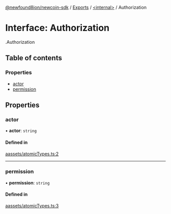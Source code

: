 [@newfound8ion/newcoin-sdk](../README.md) / [Exports](../modules.md) / [<internal\>](../modules/internal_.md) / Authorization

# Interface: Authorization

[<internal>](../modules/internal_.md).Authorization

## Table of contents

### Properties

- [actor](internal_.Authorization.md#actor)
- [permission](internal_.Authorization.md#permission)

## Properties

### actor

• **actor**: `string`

#### Defined in

[aassets/atomicTypes.ts:2](https://github.com/newfound8ion/newcoin-sdk/blob/2d95cfa/src/aassets/atomicTypes.ts#L2)

___

### permission

• **permission**: `string`

#### Defined in

[aassets/atomicTypes.ts:3](https://github.com/newfound8ion/newcoin-sdk/blob/2d95cfa/src/aassets/atomicTypes.ts#L3)
